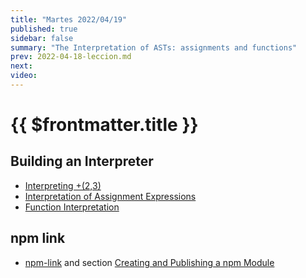 ```yaml
---
title: "Martes 2022/04/19"
published: true
sidebar: false
summary: "The Interpretation of ASTs: assignments and functions"
prev: 2022-04-18-leccion.md
next: 
video:
---
```


# {{ $frontmatter.title }}

## Building an Interpreter

* [Interpreting +(2,3)](/temas/interpretation/ast-interpretation.html#interpreting-2-3)
* [Interpretation of Assignment Expressions](/temas/interpretation/assignment-interpretation.html#l-values-and-r-values)
* [Function Interpretation](/temas/interpretation/function-interpretation.html)


## npm link

* [npm-link](https://docs.npmjs.com/cli/v8/commands/npm-link) and section [Creating and Publishing a npm Module](/temas/introduccion-a-javascript/creating-and-publishing-npm-module.md)